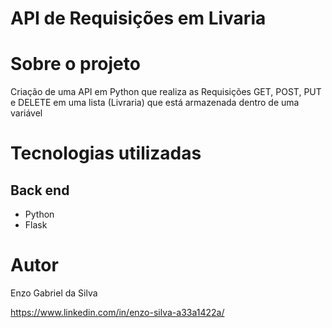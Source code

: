 #  API de Requisições em Livaria

# Sobre o projeto

Criação de uma API em Python que realiza as Requisições GET, POST, PUT e DELETE 
em uma lista (Livraria) que está armazenada dentro de uma variável

# Tecnologias utilizadas
## Back end
- Python
- Flask

# Autor

Enzo Gabriel da Silva

https://www.linkedin.com/in/enzo-silva-a33a1422a/
